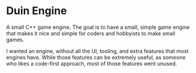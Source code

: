 # Duin Engine

A small C++ game engine. The goal is to have a small, simple game engine that makes it nice and simple for coders and hobbyists to make small games.

I wanted an engine, without all the UI, tooling, and extra features that most engines have. While those features can be extremely useful, as someone who likes a code-first approach, most of those features went unused. 
